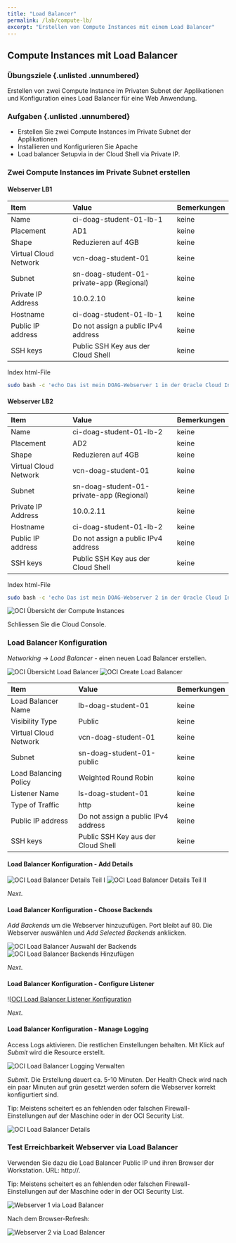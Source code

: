 ```yaml
---
title: "Load Balancer"
permalink: /lab/compute-lb/
excerpt: "Erstellen von Compute Instances mit einem Load Balancer"
---
```

<!-- markdownlint-disable MD013 -->
<!-- markdownlint-disable MD025 -->
<!-- markdownlint-disable MD033 -->
<!-- markdownlint-disable MD041 -->
## Compute Instances mit Load Balancer

### Übungsziele {.unlisted .unnumbered}

Erstellen von zwei Compute Instance im Privaten Subnet der Applikationen und
Konfiguration eines Load Balancer für eine Web Anwendung.

### Aufgaben {.unlisted .unnumbered}

- Erstellen Sie zwei Compute Instances im Private Subnet der Applikationen
- Installieren und Konfigurieren Sie Apache
- Load balancer Setupvia in der Cloud Shell via Private IP.

### Zwei Compute Instances im Private Subnet erstellen

#### Webserver LB1

| Item                         | Value                                      | Bemerkungen  |
|:-----------------------------|:-------------------------------------------|:-------------|
| Name                         | ci-doag-student-01-lb-1                    | keine        |
| Placement                    | AD1                                        | keine        |
| Shape                        | Reduzieren auf 4GB                         | keine        |
| Virtual Cloud Network        | vcn-doag-student-01                        | keine        |
| Subnet                       | sn-doag-student-01-private-app (Regional)  | keine        |
| Private IP Address           | 10.0.2.10                                  | keine        |
| Hostname                     | ci-doag-student-01-lb-1                    | keine        |
| Public IP address            | Do not assign a public IPv4 address        | keine        |
| SSH keys                     | Public SSH Key aus der Cloud Shell         | keine        |

Index html-File

```bash
sudo bash -c 'echo Das ist mein DOAG-Webserver 1 in der Oracle Cloud Infrastructure >> /var/www/html/index.html'
```

#### Webserver LB2

| Item                         | Value                                      | Bemerkungen  |
|:-----------------------------|:-------------------------------------------|:-------------|
| Name                         | ci-doag-student-01-lb-2                    | keine        |
| Placement                    | AD2                                        | keine        |
| Shape                        | Reduzieren auf 4GB                         | keine        |
| Virtual Cloud Network        | vcn-doag-student-01                        | keine        |
| Subnet                       | sn-doag-student-01-private-app (Regional)  | keine        |
| Private IP Address           | 10.0.2.11                                  | keine        |
| Hostname                     | ci-doag-student-01-lb-2                    | keine        |
| Public IP address            | Do not assign a public IPv4 address        | keine        |
| SSH keys                     | Public SSH Key aus der Cloud Shell         | keine        |

Index html-File

```bash
sudo bash -c 'echo Das ist mein DOAG-Webserver 2 in der Oracle Cloud Infrastructure >> /var/www/html/index.html'
```

![OCI Übersicht der Compute Instances](../../images/1x01-04-compute-lb-01.png)

Schliessen Sie die Cloud Console.

### Load Balancer Konfiguration

_Networking_ -> _Load Balancer_ - einen neuen Load Balancer erstellen.

![OCI Übersicht Load Balancer](../../images/1x01-04-compute-lb-02.png)
![OCI Create Load Balancer](../../images/1x01-04-compute-lb-03.png)

| Item                         | Value                                      | Bemerkungen  |
|:-----------------------------|:-------------------------------------------|:-------------|
| Load Balancer Name           | lb-doag-student-01                         | keine        |
| Visibility Type              | Public                                     | keine        |
| Virtual Cloud Network        | vcn-doag-student-01                        | keine        |
| Subnet                       | sn-doag-student-01-public                  | keine        |
| Load Balancing Policy        | Weighted Round Robin                       | keine        |
| Listener Name                | ls-doag-student-01                         | keine        |
| Type of Traffic              | http                                       | keine        |
| Public IP address            | Do not assign a public IPv4 address        | keine        |
| SSH keys                     | Public SSH Key aus der Cloud Shell         | keine        |

#### Load Balancer Konfiguration - Add Details

![OCI Load Balancer Details Teil I](../../images/1x01-04-compute-lb-04.png)
![OCI Load Balancer Details Teil II](../../images/1x01-04-compute-lb-05.png)

_Next_.

#### Load Balancer Konfiguration - Choose Backends

_Add Backends_ um die Webserver hinzuzufügen. Port bleibt auf 80. Die Webserver auswählen und _Add Selected Backends_ anklicken.

![OCI Load Balancer Auswahl der Backends](../../images/1x01-04-compute-lb-06.png)
![OCI Load Balancer Backends Hinzufügen](../../images/1x01-04-compute-lb-07.png)

_Next_.

#### Load Balancer Konfiguration - Configure Listener

![[OCI Load Balancer Listener Konfiguration](../../images/1x01-04-compute-lb-08.png)

_Next_.

#### Load Balancer Konfiguration - Manage Logging

Access Logs aktivieren. Die restlichen Einstellungen behalten. Mit Klick auf _Submit_ wird die Resource erstellt.

![OCI Load Balancer Logging Verwalten](../../images/1x01-04-compute-lb-09.png)

_Submit_. Die Erstellung dauert ca. 5-10 Minuten. Der Health Check wird nach ein
paar Minuten auf grün gesetzt werden sofern die Webserver korrekt konfigurtiert sind.

Tip: Meistens scheitert es an fehlenden oder falschen Firewall-Einstellungen auf der Maschine oder in der OCI Security List.

![OCI Load Balancer Details](../../images/1x01-04-compute-lb-10.png)

### Test Erreichbarkeit Webserver via Load Balancer

Verwenden Sie dazu die Load Balancer Public IP und ihren Browser der Workstation. URL: http://<ihre Public IP>.

Tip: Meistens scheitert es an fehlenden oder falschen Firewall-Einstellungen auf der Maschine oder in der OCI Security List.

![Webserver 1 via Load Balancer](../../images/1x01-04-compute-lb-11.png)

Nach dem Browser-Refresh:

![Webserver 2 via Load Balancer](../../images/1x01-04-compute-lb-12.png)

